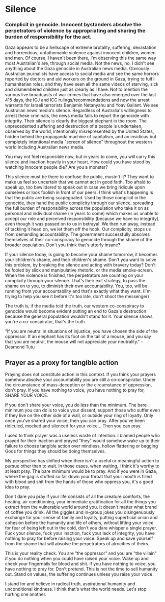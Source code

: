# Silence

### Complicit in genocide. Innocent bystanders absolve the perpetrators of violence by appropriating and sharing the burden of responsibility for the act. 

Gaza appears to be a hellscape of extreme brutality, suffering, devastation and horrendous, unfathomable violence against innocent children, women and men. Of course, I haven't been there, I'm observing this the same way most Australian's are, through social media. Not the news, no, I didn't see anything about the Gaza genocide in Australian news media. Obviously Australian journalists have access to social media and see the same horrors reported by doctors and aid workers on the ground in Gaza, trying to fulfil humanitarian roles, and they have seen all the same videos of starving, sick and dismembered children just as clearly as I have. Not to mention the various live broadcasts of war crimes that have also emerged over the last 415 days, the ICJ and ICC rulings/recommendations and now the arrest warrants for Israeli terrorists Benjamin Netanyahu and Yoav Gallant. We see Australian news media's silence. Regardless of Australia's willingness to arrest these criminals, the news media fails to report the genocide with integrity. Their silence is clearly the biggest elephant in the room. The unprecedented suffering and destruction of a people is undertaken, observed by the world, intentionally misrepresented by the United States, hidden behind the propaganda machine of capitalism, and an insidious but completely intentional media "screen of silence" throughout the western world including Australian news media. 

You may not feel responsible now, but in years to come, you will carry this silence and inaction heavily in your heart. How could you have stood by watching innocent people die? Are you a monster?

This silence must be there to confuse the public, mustn't it? They want to make us feel so uncertain that we cannot act in good faith. Too afraid to speak up, too bewildered to speak out in case we bring ridicule upon ourselves or look foolish in front of our peers. I think what's happening is that the public are being scapegoated. Used by those complicit in the genocide, they hand the public complicity through our silence, spreading the full burden of responsibility across the population who take it on as personal and individual shame (in years to come) which makes us unable to accept our role and perceived responsibility (because we have no integrity), even though it was passed on to us in betrayal. We then run away, instead of tackling it head on, we let them off the hook. Our complicity, stops us from demanding accountability. The government successfully absolves themselves of their co-conspiracy to genocide through the shame of the broader population. Don't you think that's utterly insane?

If your silence today, is going to become your shame tomorrow, it becomes your children's shame, and their children's shame. Don't you want to solve this problem, by breaking the silence and acting with bravery today? Don't be fooled by slick and manipulative rhetoric, or the media smoke-screen. When the violence is finished, the perpetrators are counting on your complicity through your silence. That's their exit strategy, to pass the shame on to you, to diminish their own accountability. You, too, will be running from your accountability and that's exactly what they want. (I'm trying to help you see it before it's too late, don't shoot the messenger) 

The truth is, if the media told the truth, our western co-conspiracy to genocide would become evident putting an end to Gaza's destruction because the general population wouldn't stand for it. Your silence shows you're a co-conspirator, that's the truth.

"If you are neutral in situations of injustice, you have chosen the side of the oppressor. If an elephant has its foot on the tail of a mouse, and you say that you are neutral, the mouse will not appreciate your neutrality." - Desmond Tutu

## Prayer as a proxy for tangible action

Praying does not constitute action in this context. If you think your prayers somehow absolve your accountability you are still a co-conspirator. Under the circumstance of mass-deception or the circumstance of oppression, don't pray. If you have nothing to voice, you have nothing to pray for, SHARE YOUR VOICE.

If you don't share your voice, you do less than the minimum. The bare minimum you can do is to voice your dissent, support those who suffer even if they live on the other side of a wall, or outside your ring of loyalty. Only once you've shared your voice, then you can pray. After you've been ridiculed, mocked and silenced for your voice... Then you can pray.

I used to think prayer was a useless waste of intention. I blamed people who prayed for their inaction and prayed "they" would somehow wake up to their failure to choose tangible action over mindless, hollow flattering or begging Gods for things they should be doing themselves. 

My perspective has shifted when there isn't a useful or meaningful action to pursue other than to wait. In those cases, when waiting, I think it's worthy to at least pray. The bare minimum would be to pray. And if you were in Gaza, where the gag is stuffed so far down your throat that your mouth is filled with blood and shit from the hands of those who oppress you, it's a good idea to pray.

Don't dare you pray if your life consists of all the creature comforts, the heating, air conditioning, your immediate gratification for all the things you extract from the vulnerable world around you. It doesn't matter what brand of coffee you drink. All the giggles and in-group jokes you disingenuously exchange for your sense of family and loyalty, putting superficial union and cohesion before the humanity and life of others, without lifting your voice for fear of being left out in the cold, don't you dare whisper a single prayer. Fuck your silence, fuck your inaction, fuck your lack of integrity, you have nothing to pray for before raising your voice. Speak up and save yourself from the shame that will absolve the perpetrators of atrocities of theirs. 

This is your reality check. You are "the oppressor" and you are "the villain" if you do nothing when you could have raised your voice. Wake up and check your fingernails for blood and shit. If you have nothing to voice, you have nothing to pray for. Don't pretend. This is not the time to sell humanity out. Stand on values, the suffering continues unless you raise your voice.

I stand for and believe in radical truth, aspirational humanity and unconditional kindness. I think that's what the world needs. Let's stop hurting one another. 